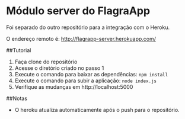 # Módulo server do FlagraApp
Foi separado do outro repositório para a integração com o Heroku.

O endereço remoto é: http://flagrapp-server.herokuapp.com/

##Tutorial
1. Faça clone do repositório
2. Acesse o diretório criado no passo 1
3. Execute o comando para baixar as dependências: ``` npm install ```
4. Execute o comando para subir a aplicação: ``` node index.js ```
5. Verifique as mudanças em http://localhost:5000

##Notas

- O heroku atualiza automaticamente após o push para o repositório.
